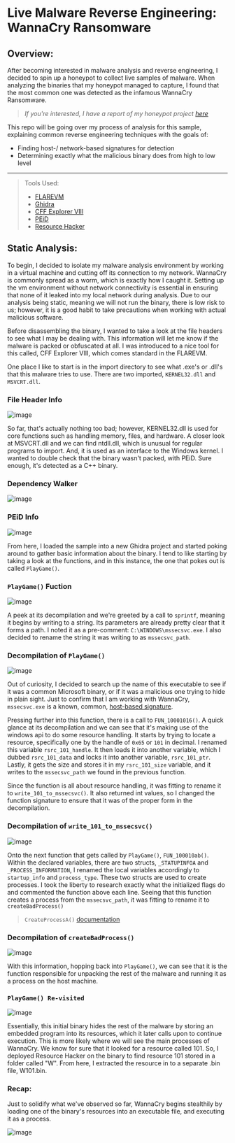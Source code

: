 # Live Malware Reverse Engineering: WannaCry Ransomware

## Overview:

After becoming interested in malware analysis and reverse engineering, I decided to spin up a honeypot to collect live samples of malware. When analyzing the binaries that my honeypot managed to capture, I found that the most common one was detected as the infamous WannaCry Ransomware.
> *If you're interested, I have a report of my honeypot project [here]*

This repo will be going over my process of analysis for this sample, explaining common reverse engineering techniques with the goals of:
* Finding host-/ network-based signatures for detection
* Determining exactly what the malicious binary does from high to low level

---
> Tools Used:
> * [FLAREVM]
> * [Ghidra]
> * [CFF Explorer VIII]
> * [PEiD]
> * [Resource Hacker]

## Static Analysis:

To begin, I decided to isolate my malware analysis environment by working in a virtual machine and cutting off its connection to my network. WannaCry is commonly spread as a worm, which is exactly how I caught it. Setting up the vm environment without network connectivity is essential in ensuring that none of it leaked into my local network during analysis.
Due to our analysis being static, meaning we will not run the binary, there is low risk to us; however, it is a good habit to take precautions when working with actual malicious software.

Before disassembling the binary, I wanted to take a look at the file headers to see what I may be dealing with. This information will let me know if the malware is packed or obfuscated at all. I was introduced to a nice tool for this called, CFF Explorer VIII, which comes standard in the FLAREVM.

One place I like to start is in the import directory to see what .exe's or .dll's that this malware tries to use. There are two imported, `KERNEL32.dll` and `MSVCRT.dll`.

### File Header Info
![image](https://user-images.githubusercontent.com/66766340/152454687-38cf8643-3eb8-41f1-91a3-3424f62b41ed.png)

So far, that's actually nothing too bad; however, KERNEL32.dll is used for core functions such as handling memory, files, and hardware. A closer look at MSVCRT.dll and we can find ntdll.dll, which is unusual for regular programs to import. And, it is used as an interface to the Windows kernel. I wanted to double check that the binary wasn't packed, with PEiD. Sure enough, it's detected as a C++ binary.

### Dependency Walker 
![image](https://user-images.githubusercontent.com/66766340/152458168-f3759bd1-95ad-473c-890a-0093446fe2a1.png)

### PEiD Info
![image](https://user-images.githubusercontent.com/66766340/152456233-8c3edbfa-7107-4589-b90a-e4adac35fa81.png)

From here, I loaded the sample into a new Ghidra project and started poking around to gather basic information about the binary. I tend to like starting by taking a look at the functions, and in this instance, the one that pokes out is called `PlayGame()`.

### `PlayGame()` Fuction
![image](https://user-images.githubusercontent.com/66766340/152134039-51bc9b4d-5f93-45e8-ba7d-3d88f3ff2859.png)

A peek at its decompilation and we're greeted by a call to `sprintf`, meaning it begins by writing to a string. Its parameters are already pretty clear that it forms a path. I noted it as a pre-comment: `C:\WINDOWS\mssecsvc.exe`. I also decided to rename the string it was writing to as `mssecsvc_path`.

### Decompilation of `PlayGame()`
![image](https://user-images.githubusercontent.com/66766340/152135700-5f49524f-0737-41a4-a207-a2ce2850e2a9.png)

Out of curiosity, I decided to search up the name of this executable to see if it was a common Microsoft binary, or if it was a malicious one trying to hide in plain sight. Just to confirm that I am working with WannaCry, `mssecsvc.exe` is a known, common, [host-based signature]. 

Pressing further into this function, there is a call to `FUN_10001016()`. A quick glance at its decompilation and we can see that it's making use of the windows api to do some resource handling. It starts by trying to locate a resource, specifically one by the handle of `0x65` or `101` in decimal. I renamed this variable `rsrc_101_handle`. It then loads it into another variable, which I dubbed `rsrc_101_data` and locks it into another variable, `rsrc_101_ptr`. Lastly, it gets the size and stores it in my `rsrc_101_size` variable, and it writes to the `mssecsvc_path` we found in the previous function.

Since the function is all about resource handling, it was fitting to rename it to `write_101_to_mssecsvc()`. It also returned int values, so I changed the function signature to ensure that it was of the proper form in the decompilation.

### Decompilation of `write_101_to_mssecsvc()`
![image](https://user-images.githubusercontent.com/66766340/152451220-96d50783-ac11-4ac5-8922-940b2731ded6.png)

Onto the next function that gets called by `PlayGame()`, `FUN_100010ab()`. Within the declared variables, there are two structs, `_STATUPINFOA` and `_PROCESS_INFORMATION`, I renamed the local variables accordingly to `startup_info` and `process_type`. These two structs are used to create processes. I took the liberty to research exactly what the initialized flags do and commented the function above each line. Seeing that this function creates a process from the `mssecsvc_path`, it was fitting to rename it to `createBadProcess()`
> `CreateProcessA()` [documentation]

### Decompilation of `createBadProcess()`
![image](https://user-images.githubusercontent.com/66766340/152450092-c8f8c213-acb1-402a-b1fa-8b72ac505540.png)

With this information, hopping back into `PlayGame()`, we can see that it is the function responsible for unpacking the rest of the malware and running it as a process on the host machine.

### `PlayGame() Re-visited`
![image](https://user-images.githubusercontent.com/66766340/152451395-425a011a-1448-4fe6-81d6-54498124d5ae.png)

Essentially, this initial binary hides the rest of the malware by storing an embedded program into its resources, which it later calls upon to continue execution. This is more likely where we will see the main processes of WannaCry. We know for sure that it looked for a resource called 101. So, I deployed Resource Hacker on the binary to find resource 101 stored in a folder called "W". From here, I extracted the resource in to a separate .bin file, W101.bin. 

### Recap:

Just to solidify what we've observed so far, WannaCry begins stealthily by loading one of the binary's resources into an executable file, and executing it as a process.

![image](https://user-images.githubusercontent.com/66766340/153566969-82ea565e-d7b6-4eb0-b6a7-669a2eb84eb0.png)




[here]: https://github.com/colton-gabertan/xcjg-honeypot/blob/Index/README.md
[FLAREVM]: https://github.com/mandiant/flare-vm
[Ghidra]: https://ghidra-sre.org/
[host-based signature]: https://www.2-spyware.com/file-mssecsvc-exe.html
[documentation]: https://docs.microsoft.com/en-us/windows/win32/api/processthreadsapi/nf-processthreadsapi-createprocessa
[CFF Explorer VIII]: https://ntcore.com/?page_id=388
[PEiD]: https://www.softpedia.com/get/Programming/Packers-Crypters-Protectors/PEiD-updated.shtml
[Resource Hacker]: https://resource-hacker.en.softonic.com/
